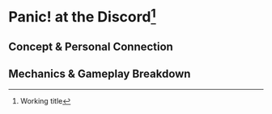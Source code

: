# Panic! at the Discord[^1]

## Concept & Personal Connection

## Mechanics & Gameplay Breakdown

[^1]: Working title
